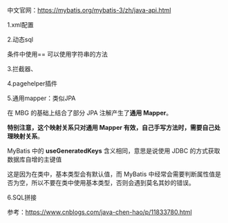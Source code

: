 中文官网：https://mybatis.org/mybatis-3/zh/java-api.html

1.xml配置

2.动态sql  

条件中使用==   可以使用字符串的方法

3.拦截器、

4.pagehelper插件

5.通用mapper：类似JPA

在 MBG 的基础上结合了部分 JPA 注解产生了**通用 Mapper**。

**特别注意，这个映射关系只对通用 Mapper 有效，自己手写方法时，需要自己处理映射关系**。

MyBatis 中的 **useGeneratedKeys** 含义相同，意思是说使用 JDBC 的方式获取数据库自增的主键值

这是因为在类中，基本类型会有默认值，而 MyBatis 中经常会需要判断属性值是否为空，所以不要在类中使用基本类型，否则会遇到莫名其妙的错误。

6.SQL拼接





参考：https://www.cnblogs.com/java-chen-hao/p/11833780.html